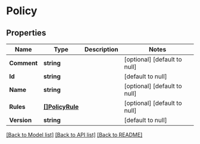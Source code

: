 # Policy

## Properties
Name | Type | Description | Notes
------------ | ------------- | ------------- | -------------
**Comment** | **string** |  | [optional] [default to null]
**Id** | **string** |  | [default to null]
**Name** | **string** |  | [optional] [default to null]
**Rules** | [**[]PolicyRule**](PolicyRule.md) |  | [optional] [default to null]
**Version** | **string** |  | [default to null]

[[Back to Model list]](../README.md#documentation-for-models) [[Back to API list]](../README.md#documentation-for-api-endpoints) [[Back to README]](../README.md)


